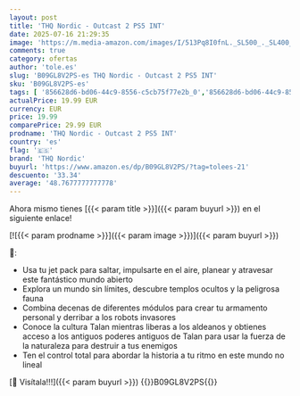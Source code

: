 ```yaml
---
layout: post
title: 'THQ Nordic - Outcast 2 PS5 INT'
date: 2025-07-16 21:29:35
image: 'https://m.media-amazon.com/images/I/513Pq8I0fnL._SL500_._SL400_.jpg'
comments: true
category: ofertas
author: 'tole.es'
slug: 'B09GL8V2PS-es THQ Nordic - Outcast 2 PS5 INT'
sku: 'B09GL8V2PS-es'
tags: [ '856628d6-bd06-44c9-8556-c5cb75f77e2b_0','856628d6-bd06-44c9-8556-c5cb75f77e2b_2201','856628d6-bd06-44c9-8556-c5cb75f77e2b_3601','Arborist Merchandising Root','Hardware y juegos para PlayStation 5','Juegos para PlayStation 5','Preventa de Videojuegos','Self Service','Special Features Stores','Videojuegos','Videojuegos más esperados','ps5','thq nordic','🇪🇸', ]
actualPrice: 19.99 EUR
currency: EUR
price: 19.99
comparePrice: 29.99 EUR
prodname: 'THQ Nordic - Outcast 2 PS5 INT'
country: 'es'
flag: '🇪🇸'
brand: 'THQ Nordic'
buyurl: 'https://www.amazon.es/dp/B09GL8V2PS/?tag=tolees-21'
descuento: '33.34'
average: '48.7677777777778'
---
```


Ahora mismo tienes [{{< param title >}}]({{< param buyurl >}}) en el siguiente enlace!

[![{{< param prodname >}}]({{< param image >}})]({{< param buyurl >}})

🔎:

- Usa tu jet pack para saltar, impulsarte en el aire, planear y atravesar este fantástico mundo abierto
- Explora un mundo sin límites, descubre templos ocultos y la peligrosa fauna
- Combina decenas de diferentes módulos para crear tu armamento personal y derribar a los robots invasores
- Conoce la cultura Talan mientras liberas a los aldeanos y obtienes acceso a los antiguos poderes antiguos de Talan para usar la fuerza de la naturaleza para destruir a tus enemigos
- Ten el control total para abordar la historia a tu ritmo en este mundo no lineal

[🛒 Visítala!!!]({{< param buyurl >}})
{{<world>}}B09GL8V2PS{{</world>}}
